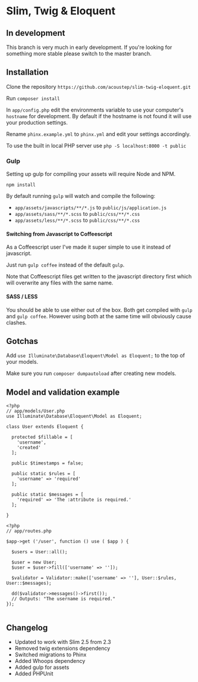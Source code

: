 # Slim, Twig & Eloquent

## In development

This branch is very much in early development.  If you're looking for something more stable please switch to the master branch.

## Installation

Clone the repository ```https://github.com/acoustep/slim-twig-eloquent.git```

Run ```composer install```

In ```app/config.php``` edit the environments variable to use your computer's ```hostname``` for development.  By default if the hostname is not found it will use your production settings.

Rename ```phinx.example.yml``` to ```phinx.yml``` and edit your settings accordingly.

To use the built in local PHP server use ```php -S localhost:8000 -t public```

### Gulp

Setting up gulp for compiling your assets will require Node and NPM.

```npm install```

By default running ```gulp``` will watch and compile the following:

* ```app/assets/javascripts/**/*.js``` to ```public/js/application.js```
* ```app/assets/sass/**/*.scss``` to ```public/css/**/*.css```
* ```app/assets/less/**/*.scss``` to ```public/css/**/*.css```

#### Switching from Javascript to Coffeescript

As a Coffeescript user I've made it super simple to use it instead of javascript.

Just run ```gulp coffee``` instead of the default ```gulp```.

Note that Coffeescript files get written to the javascript directory first which will overwrite any files with the same name.

#### SASS / LESS

You should be able to use either out of the box.  Both get compiled with ```gulp``` and ```gulp coffee```. However using both at the same time will obviously cause clashes. 

## Gotchas

Add ```use Illuminate\Database\Eloquent\Model as Eloquent;``` to the top of your models.

Make sure you run ```composer dumpautoload``` after creating new models.

## Model and validation example

```
<?php
// app/models/User.php
use Illuminate\Database\Eloquent\Model as Eloquent;

class User extends Eloquent {

  protected $fillable = [
    'username',
    'created'
  ];

  public $timestamps = false;

  public static $rules = [
    'username' => 'required'
  ];

  public static $messages = [
    'required' => 'The :attribute is required.'
  ];

}
```


```
<?php
// app/routes.php

$app->get ('/user', function () use ( $app ) {

  $users = User::all();

  $user = new User;
  $user = $user->fill(['username' => '']);

  $validator = Validator::make(['username' => ''], User::$rules, User::$messages);

  dd($validator->messages()->first());
  // Outputs: "The username is required."
});


```


## Changelog

* Updated to work with Slim 2.5 from 2.3
* Removed twig extensions dependency
* Switched migrations to Phinx
* Added Whoops dependency
* Added gulp for assets
* Added PHPUnit
